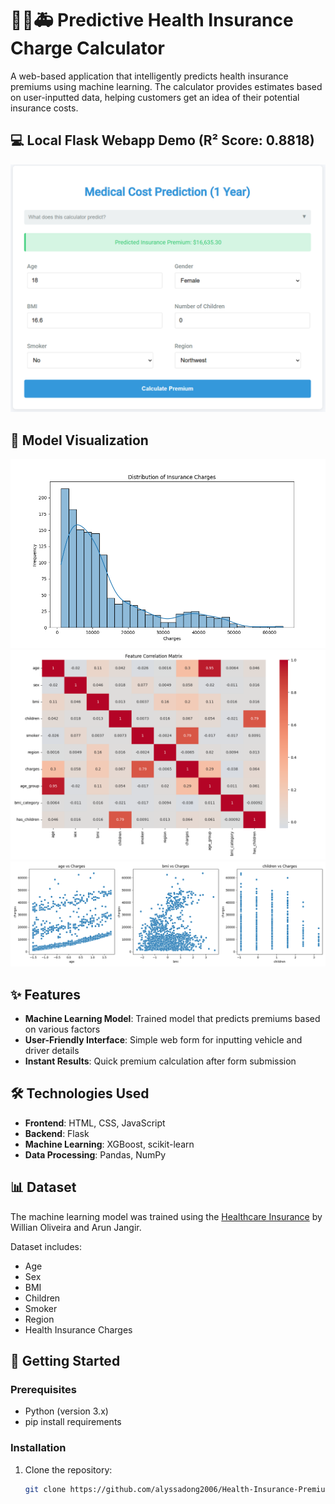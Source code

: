 # 👩‍⚕️🚑 Predictive Health Insurance Charge Calculator

A web-based application that intelligently predicts health insurance premiums using machine learning. The calculator provides estimates based on user-inputted data, helping customers get an idea of their potential insurance costs.

## 💻 Local Flask Webapp Demo (R² Score: 0.8818)
![Demo](venv/assets/webDemo.png) 

## 🔎 Model Visualization
![Results](venv/assets/charges_distribution.png) 
![Results](venv/assets/correlation_matrix.png)
![Results](venv/assets/feature_relationships.png)

## ✨ Features
- **Machine Learning Model**: Trained model that predicts premiums based on various factors
- **User-Friendly Interface**: Simple web form for inputting vehicle and driver details
- **Instant Results**: Quick premium calculation after form submission

## 🛠️ Technologies Used
- **Frontend**: HTML, CSS, JavaScript
- **Backend**: Flask
- **Machine Learning**: XGBoost, scikit-learn
- **Data Processing**: Pandas, NumPy

## 📊 Dataset
The machine learning model was trained using the [Healthcare Insurance](https://www.kaggle.com/datasets/willianoliveiragibin/healthcare-insurance) by Willian Oliveira and Arun Jangir.

Dataset includes:
- Age
- Sex
- BMI
- Children
- Smoker
- Region
- Health Insurance Charges

## 🚀 Getting Started

### Prerequisites
- Python (version 3.x)
- pip install requirements

### Installation
1. Clone the repository:
   ```bash
   git clone https://github.com/alyssadong2006/Health-Insurance-Premium-Calculator